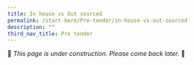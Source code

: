 ```yaml
---
title: In house vs Out sourced
permalink: /start-here/Pre-tender/in-house-vs-out-sourced
description: ""
third_nav_title: Pre tender
---
```

🚧 *This page is under construction. Please come back later.* 🚧
